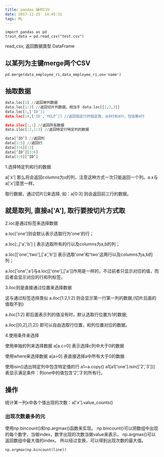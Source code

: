 ```yaml
---
title: pandas 操作CSV
date: 2017-11-25  14:45:31
tags: ML
---
```


```
import pandas as pd  
train_data = pd.read_csv("test.csv")  
```

read_csv, 返回数据类型 DataFrame

## 以某列为主键merge两个CSV

```
pd.merge(data_employee_ri,data_employee_ri,on='name')
```



## 抽取数据


```python
data.loc[1] //返回单列数据
data.loc[1:3] //返回切片列数据，相当于 data.loc[[1,2,3]]
data.loc[:,['ID’]]
data.loc[:4,['ID','YELP’]] //返回指定行的指定类，从0行到4行，包括第4行

data.iloc[:,:] //返回所有数据
data.iloc[:2,1:3] //返回特定行特定列的数据

data[‘ID’] //返回列
data[2:5] //返回行
data[3:6][:2]
data[‘ID’][3:6]
data[3:6][‘ID’]
```

1.选择特定列和行的数据

 a['x'] 那么将会返回columns为x的列，注意这种方式一次只能返回一个列。a.x与a['x']意思一样。

 取行数据，通过切片[]来选择, 如：a[0:3] 则会返回前三行的数据。

 ## 就是取列, 直接a['A'], 取行要按切片方式取



2.loc是通过标签来选择数据

 a.loc['one']则会默认表示选取行为'one'的行；

 a.loc[:,['a','b'] ] 表示选取所有的行以及columns为a,b的列；

 a.loc[['one','two'],['a','b']] 表示选取'one'和'two'这两行以及columns为a,b的列；

 a.loc['one','a']与a.loc[['one'],['a']]作用是一样的，不过前者只显示对应的值，而后者会显示对应的行和列标签。


3.iloc则是直接通过位置来选择数据

 这与通过标签选择类似
 a.iloc[1:2,1:2] 则会显示第一行第一列的数据;(切片后面的值取不到)

 a.iloc[1:2] 即后面表示列的值没有时，默认选取行位置为1的数据;

 a.iloc[[0,2],[1,2]] 即可以自由选取行位置，和列位置对应的数据。

4.使用条件来选择

 使用单独的列来选择数据
 a[a.c>0] 表示选择c列中大于0的数据

 使用where来选择数据
 a[a>0] 表直接选择a中所有大于0的数据

 使用isin()选出特定列中包含特定值的行
 a1=a.copy()
 a1[a1['one'].isin(['2','3'])] 表显示满足条件：列one中的值包含'2','3'的所有行。


## 操作

统计某一列x中各个值出现的次数：a['x'].value_counts()


### 出现次数最多的元

使用np.bincount()和np.argmax()函数来实现。
np.bincount()可以把数组中出现的每个数字，当做index，数字出现的次数当做value来表示。
np.argmax()可以返回数组中最大值的index。
所以经过变换，可以得到出现次数的最大值。
```
np.argmax(np.bincount(line))
```

